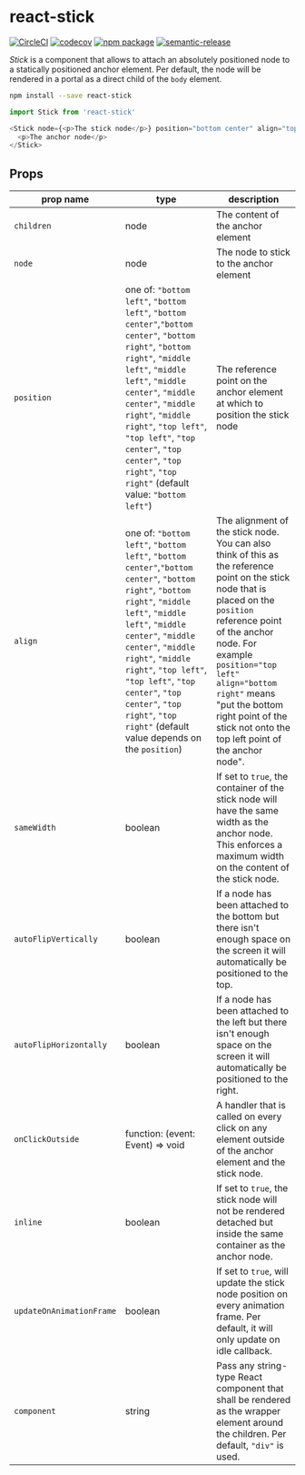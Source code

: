 # react-stick

[![CircleCI][build-badge]][build]
[![codecov][codecov-badge]][codecov]
[![npm package][npm-badge]][npm]
[![semantic-release](https://img.shields.io/badge/%20%20%F0%9F%93%A6%F0%9F%9A%80-semantic--release-e10079.svg)](https://github.com/semantic-release/semantic-release)

_Stick_ is a component that allows to attach an absolutely positioned node to a statically
positioned anchor element. Per default, the node will be rendered in a portal as a direct
child of the `body` element.

```bash
npm install --save react-stick
```

```javascript
import Stick from 'react-stick'

<Stick node={<p>The stick node</p>} position="bottom center" align="top center">
  <p>The anchor node</p>
</Stick>
```

## Props

| prop name                | type                                                                                                                                                                                                                                                                                                                                                              | description                                                                                                                                                                                                                                                                                                                      |
| ------------------------ | ----------------------------------------------------------------------------------------------------------------------------------------------------------------------------------------------------------------------------------------------------------------------------------------------------------------------------------------------------------------- | -------------------------------------------------------------------------------------------------------------------------------------------------------------------------------------------------------------------------------------------------------------------------------------------------------------------------------- |
| `children`               | node                                                                                                                                                                                                                                                                                                                                                              | The content of the anchor element                                                                                                                                                                                                                                                                                                |
| `node`                   | node                                                                                                                                                                                                                                                                                                                                                              | The node to stick to the anchor element                                                                                                                                                                                                                                                                                          |
| `position`               | one of: `"bottom left"`, `"bottom left"`, `"bottom center"`,`"bottom center"`, `"bottom right"`, `"bottom right"`, `"middle left"`, `"middle left"`, `"middle center"`, `"middle center"`, `"middle right"`, `"middle right"`, `"top left"`, `"top left"`, `"top center"`, `"top center"`, `"top right"`, `"top right"` (default value: `"bottom left"`)          | The reference point on the anchor element at which to position the stick node                                                                                                                                                                                                                                                    |
| `align`                  | one of: `"bottom left"`, `"bottom left"`, `"bottom center"`,`"bottom center"`, `"bottom right"`, `"bottom right"`, `"middle left"`, `"middle left"`, `"middle center"`, `"middle center"`, `"middle right"`, `"middle right"`, `"top left"`, `"top left"`, `"top center"`, `"top center"`, `"top right"`, `"top right"` (default value depends on the `position`) | The alignment of the stick node. You can also think of this as the reference point on the stick node that is placed on the `position` reference point of the anchor node. For example `position="top left" align="bottom right"` means "put the bottom right point of the stick not onto the top left point of the anchor node". |
| `sameWidth`              | boolean                                                                                                                                                                                                                                                                                                                                                           | If set to `true`, the container of the stick node will have the same width as the anchor node. This enforces a maximum width on the content of the stick node.                                                                                                                                                                   |
| `autoFlipVertically`     | boolean                                                                                                                                                                                                                                                                                                                                                           | If a node has been attached to the bottom but there isn't enough space on the screen it will automatically be positioned to the top.                                                                                                                                                                                             |
| `autoFlipHorizontally`   | boolean                                                                                                                                                                                                                                                                                                                                                           | If a node has been attached to the left but there isn't enough space on the screen it will automatically be positioned to the right.                                                                                                                                                                                             |
| `onClickOutside`         | function: (event: Event) => void                                                                                                                                                                                                                                                                                                                                  | A handler that is called on every click on any element outside of the anchor element and the stick node.                                                                                                                                                                                                                         |
| `inline`                 | boolean                                                                                                                                                                                                                                                                                                                                                           | If set to `true`, the stick node will not be rendered detached but inside the same container as the anchor node.                                                                                                                                                                                                                 |
| `updateOnAnimationFrame` | boolean                                                                                                                                                                                                                                                                                                                                                           | If set to `true`, will update the stick node position on every animation frame. Per default, it will only update on idle callback.                                                                                                                                                                                               |
| `component`              | string                                                                                                                                                                                                                                                                                                                                                            | Pass any string-type React component that shall be rendered as the wrapper element around the children. Per default, `"div"` is used.                                                                                                                                                                                            |

[build-badge]: https://circleci.com/gh/signavio/react-stick/tree/master.svg?style=shield&circle-token=:circle-token
[build]: https://circleci.com/gh/signavio/react-stick/tree/master
[npm-badge]: https://img.shields.io/npm/v/react-stick.svg
[npm]: https://www.npmjs.org/package/react-stick
[codecov-badge]: https://img.shields.io/codecov/c/github/signavio/react-stick.svg
[codecov]: https://codecov.io/gh/signavio/react-stick
